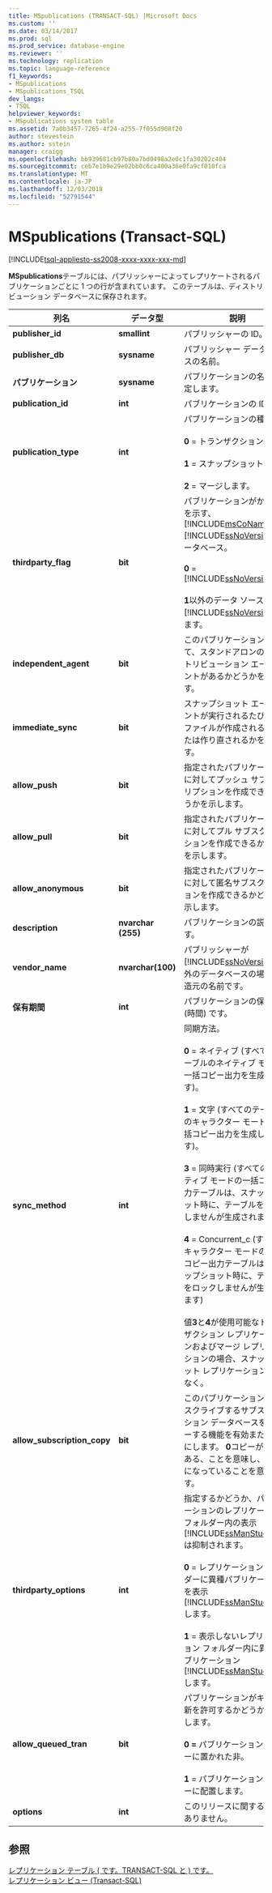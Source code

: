 ```yaml
---
title: MSpublications (TRANSACT-SQL) |Microsoft Docs
ms.custom: ''
ms.date: 03/14/2017
ms.prod: sql
ms.prod_service: database-engine
ms.reviewer: ''
ms.technology: replication
ms.topic: language-reference
f1_keywords:
- MSpublications
- MSpublications_TSQL
dev_langs:
- TSQL
helpviewer_keywords:
- MSpublications system table
ms.assetid: 7a0b3457-7265-4f24-a255-7f055d908f20
author: stevestein
ms.author: sstein
manager: craigg
ms.openlocfilehash: bb939681cb97b80a7bd0498a2e0c1fa30202c404
ms.sourcegitcommit: ceb7e1b9e29e02bb0c6ca400a36e0fa9cf010fca
ms.translationtype: MT
ms.contentlocale: ja-JP
ms.lasthandoff: 12/03/2018
ms.locfileid: "52791544"
---
```

# <a name="mspublications-transact-sql"></a>MSpublications (Transact-SQL)
[!INCLUDE[tsql-appliesto-ss2008-xxxx-xxxx-xxx-md](../../includes/tsql-appliesto-ss2008-xxxx-xxxx-xxx-md.md)]

  **MSpublications**テーブルには、パブリッシャーによってレプリケートされるパブリケーションごとに 1 つの行が含まれています。 このテーブルは、ディストリビューション データベースに保存されます。  
  
|列名|データ型|説明|  
|-----------------|---------------|-----------------|  
|**publisher_id**|**smallint**|パブリッシャーの ID。|  
|**publisher_db**|**sysname**|パブリッシャー データベースの名前。|  
|**パブリケーション**|**sysname**|パブリケーションの名前を指定します。|  
|**publication_id**|**int**|パブリケーションの ID。|  
|**publication_type**|**int**|パブリケーションの種類。<br /><br /> **0** = トランザクション。<br /><br /> **1** = スナップショット。<br /><br /> **2** = マージします。|  
|**thirdparty_flag**|**bit**|パブリケーションがかどうかを示す、 [!INCLUDE[msCoName](../../includes/msconame-md.md)] [!INCLUDE[ssNoVersion](../../includes/ssnoversion-md.md)]データベース。<br /><br /> **0** = [!INCLUDE[ssNoVersion](../../includes/ssnoversion-md.md)].<br /><br /> **1**以外のデータ ソースを =[!INCLUDE[ssNoVersion](../../includes/ssnoversion-md.md)]します。|  
|**independent_agent**|**bit**|このパブリケーションに対して、スタンドアロンのディストリビューション エージェントがあるかどうかを示します。|  
|**immediate_sync**|**bit**|スナップショット エージェントが実行されるたびに同期ファイルが作成されるか、または作り直されるかを示します。|  
|**allow_push**|**bit**|指定されたパブリケーションに対してプッシュ サブスクリプションを作成できるかどうかを示します。|  
|**allow_pull**|**bit**|指定されたパブリケーションに対してプル サブスクリプションを作成できるかどうかを示します。|  
|**allow_anonymous**|**bit**|指定されたパブリケーションに対して匿名サブスクリプションを作成できるかどうかを示します。|  
|**description**|**nvarchar (255)**|パブリケーションの説明です。|  
|**vendor_name**|**nvarchar(100)**|パブリッシャーが [!INCLUDE[ssNoVersion](../../includes/ssnoversion-md.md)] 以外のデータベースの場合の製造元の名前です。|  
|**保有期間**|**int**|パブリケーションの保有期間 (時間) です。|  
|**sync_method**|**int**|同期方法。<br /><br /> **0** = ネイティブ (すべてのテーブルのネイティブ モードの一括コピー出力を生成します)。<br /><br /> **1** = 文字 (すべてのテーブルのキャラクター モードの一括コピー出力を生成します)。<br /><br /> **3** = 同時実行 (すべてのネイティブ モードの一括コピー出力テーブルは、スナップショット時に、テーブルをロックしませんが生成されます)。<br /><br /> **4** = Concurrent_c (すべてのキャラクター モードの一括コピー出力テーブルは、スナップショット時に、テーブルをロックしませんが生成されます)<br /><br /> 値**3**と**4**が使用可能なトランザクション レプリケーションおよびマージ レプリケーションの場合、スナップショット レプリケーションではなく。|  
|**allow_subscription_copy**|**bit**|このパブリケーションにサブスクライブするサブスクリプション データベースをコピーする機能を有効または無効にします。 **0**コピーが無効である、ことを意味し、 **1**有効になっていることを意味します。|  
|**thirdparty_options**|**int**|指定するかどうか、パブリケーションのレプリケーション フォルダー内の表示[!INCLUDE[ssManStudioFull](../../includes/ssmanstudiofull-md.md)]は抑制されます。<br /><br /> **0** = レプリケーション フォルダーに異種パブリケーションを表示[!INCLUDE[ssManStudioFull](../../includes/ssmanstudiofull-md.md)]します。<br /><br /> **1** = 表示しないレプリケーション フォルダー内に異種パブリケーション[!INCLUDE[ssManStudioFull](../../includes/ssmanstudiofull-md.md)]します。|  
|**allow_queued_tran**|**bit**|パブリケーションがキュー更新を許可するかどうかを指定します。<br /><br /> **0 =** パブリケーションはキューに置かれた非。<br /><br /> **1** = パブリケーションはキューに配置します。|  
|**options**|**int**|このリリースに関する情報はありません。|  
  
## <a name="see-also"></a>参照  
 [レプリケーション テーブル &#40; です。TRANSACT-SQL と &#41; です。](../../relational-databases/system-tables/replication-tables-transact-sql.md)   
 [レプリケーション ビュー &#40;Transact-SQL&#41;](../../relational-databases/system-views/replication-views-transact-sql.md)  
  
  
